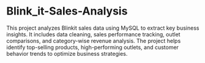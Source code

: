 # Blink_it-Sales-Analysis
This project analyzes Blinkit sales data using MySQL to extract key business insights. It includes data cleaning, sales performance tracking, outlet comparisons, and category-wise revenue analysis. The project helps identify top-selling products, high-performing outlets, and customer behavior trends to optimize business strategies.
